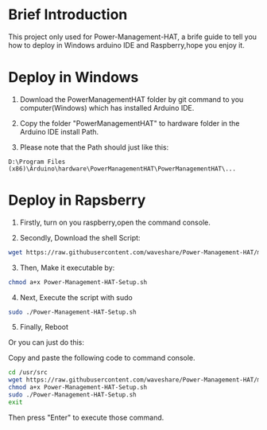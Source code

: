 # Brief Introduction

This project only used for Power-Management-HAT, a brife guide to tell you how to deploy in Windows arduino IDE and Raspberry,hope you enjoy it.

# Deploy in Windows
1. Download the PowerManagementHAT folder by git command to you computer(Windows) which has installed Arduino IDE.

2. Copy the folder "PowerManagementHAT" to  hardware folder in the Arduino IDE install Path.

3. Please note that the Path should just like this:

  ``
  D:\Program Files (x86)\Arduino\hardware\PowerManagementHAT\PowerManagementHAT\...
  ``


# Deploy in Rapsberry


1. Firstly, turn on you raspberry,open the command console.

2. Secondly, Download the shell Script:

```sh
wget https://raw.githubusercontent.com/waveshare/Power-Management-HAT/master/Power-Management-HAT-Setup.sh
```

3. Then, Make it executable by: 
```sh
chmod a+x Power-Management-HAT-Setup.sh
```

4. Next, Execute the script with sudo 
```sh
sudo ./Power-Management-HAT-Setup.sh
```

5. Finally, Reboot

Or you can just do this:

Copy and paste the following code to command console.

```sh
cd /usr/src
wget https://raw.githubusercontent.com/waveshare/Power-Management-HAT/master/Power-Management-HAT-Setup.sh
chmod a+x Power-Management-HAT-Setup.sh
sudo ./Power-Management-HAT-Setup.sh
exit
```
Then press "Enter" to execute those command.
